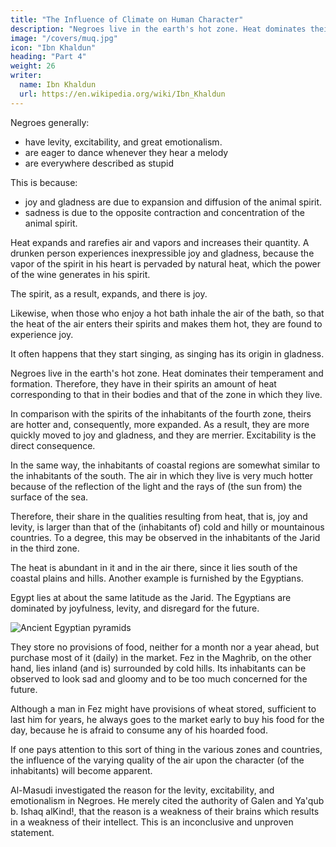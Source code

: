 ```yaml
---
title: "The Influence of Climate on Human Character"
description: "Negroes live in the earth's hot zone. Heat dominates their temperament and formation"
image: "/covers/muq.jpg"
icon: "Ibn Khaldun"
heading: "Part 4"
weight: 26
writer:
  name: Ibn Khaldun
  url: https://en.wikipedia.org/wiki/Ibn_Khaldun
---
```





<!-- FOURTH PREFATORY DISCUSSION -->

Negroes generally:
- have levity, excitability, and great emotionalism. 
- are eager to dance whenever they hear a melody
- are everywhere described as stupid

This is because:
- joy and gladness are due to expansion and diffusion of the animal spirit. 
- sadness is due to the opposite contraction and concentration of the animal spirit. 

Heat expands and rarefies air and vapors and increases their quantity. A drunken person experiences inexpressible joy and gladness, because the vapor of the spirit in his heart is pervaded by natural heat, which the power of the wine generates in his spirit. 

The spirit, as a result, expands, and there is joy.

Likewise, when those who enjoy a hot bath inhale the air of the bath, so that the heat of the air enters their spirits and makes them hot, they are found to experience joy. 

It often happens that they start singing, as singing has its origin in gladness.

Negroes live in the earth's hot zone. Heat dominates their temperament and formation. Therefore, they have in their spirits an amount of heat corresponding to that in their bodies and that of the zone in which they live. 

In comparison with the spirits of the inhabitants of the fourth zone, theirs are hotter and, consequently, more expanded. As a result, they are more quickly moved to joy and gladness, and they are merrier. Excitability is the direct consequence.

In the same way, the inhabitants of coastal regions are somewhat similar to the inhabitants of the south. The air in which they live is very much hotter because of the reflection of the light and the rays of (the sun from) the surface of the sea.

Therefore, their share in the qualities resulting from heat, that is, joy and levity, is larger than that of the (inhabitants of) cold and hilly or mountainous countries. To a degree, this may be observed in the inhabitants of the Jarid in the third zone. 

The heat is abundant in it and in the air there, since it lies south of the coastal plains and hills. Another example is furnished by the Egyptians. 

Egypt lies at about the same latitude as the Jarid. The Egyptians are dominated by joyfulness, levity, and disregard for the future. 

![Ancient Egyptian pyramids](/photos/objects/egypt.jpg)

They store no provisions of food, neither for a month nor a year ahead, but purchase most of it (daily) in the market. Fez in the Maghrib, on the other hand, lies inland (and is) surrounded by cold hills. Its inhabitants can be observed to look sad and gloomy and to be too much concerned for the future.

Although a man in Fez might have provisions of wheat stored, sufficient to last him for years, he always goes to the market early to buy his food for the day, because he is afraid to consume any of his hoarded food.

If one pays attention to this sort of thing in the various zones and countries, the influence of the varying quality of the air upon the character (of the inhabitants) will become apparent. 

Al-Masudi investigated the reason for the levity, excitability, and emotionalism in Negroes. He merely cited the authority of Galen and Ya'qub b. Ishaq alKind!, that the reason is a weakness of their brains which results in a weakness of their intellect. This is an inconclusive and unproven statement. 